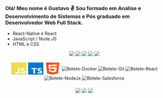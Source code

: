 ### Olá! Meu nome é Gustavo ✌️ Sou formado em Análise e Desenvolvimento de Sistemas e Pós graduado em Desenvolvedor Web Full Stack.

- React-Native e React
- JavaScript / Node.JS
- HTML e CSS

<!-- Profile view <p align="left"> <img src="https://komarev.com/ghpvc/?username=gustavobetete&label=Profile%20views&color=0e75b6&style=flat" alt="gustavobetete" /> </p> -->

<div align="center">
<img src="http://github-profile-summary-cards.vercel.app/api/cards/profile-details?username=gustavobetete&theme=tokyonight" />
<img src="http://github-profile-summary-cards.vercel.app/api/cards/repos-per-language?username=gustavobetete&theme=tokyonight" />
<img src="http://github-profile-summary-cards.vercel.app/api/cards/most-commit-language?username=gustavobetete&theme=tokyonight" />
<img src="http://github-profile-summary-cards.vercel.app/api/cards/stats?username=gustavobetete&theme=tokyonight" />
<img src="http://github-profile-summary-cards.vercel.app/api/cards/productive-time?username=gustavobetete&theme=tokyonight&utcOffset=8" />
</div>
<div align="center" style="display: inline_block"><br>
  <img align="center" alt="Betete-Js" height="40" width="50" src="https://raw.githubusercontent.com/devicons/devicon/master/icons/javascript/javascript-plain.svg">
  <img align="center" alt="Betete-Ts" height="40" width="50" src="https://raw.githubusercontent.com/devicons/devicon/master/icons/typescript/typescript-plain.svg">
  <img align="center" alt="Betete-HTML" height="40" width="50" src="https://raw.githubusercontent.com/devicons/devicon/master/icons/html5/html5-original.svg">
  <img align="center" alt="Betete-Docker" height="40" width="50" src="https://cdn.jsdelivr.net/gh/devicons/devicon/icons/docker/docker-plain-wordmark.svg" />
  <img align="center" alt="Betete-Git" height="40" width="50" src="https://cdn.jsdelivr.net/gh/devicons/devicon/icons/git/git-original.svg" />
  <img align="center" alt="Betete-React" height="40" width="50" src="https://cdn.jsdelivr.net/gh/devicons/devicon/icons/react/react-original.svg" />
  <img align="center" alt="Betete-NodeJs" height="40" width="50" src="https://user-images.githubusercontent.com/25181517/183568594-85e280a7-0d7e-4d1a-9028-c8c2209e073c.png"/>
  <img align="center" alt="Betete-Salesforce" height="40" width="50" src="https://cdn.jsdelivr.net/gh/devicons/devicon/icons/salesforce/salesforce-original.svg" />
</div>
  
  ###
 
<div align="center"> 
  <a href="https://www.instagram.com/gubetete/" target="_blank"><img src="https://img.shields.io/badge/-Instagram-%23E4405F?style=for-the-badge&logo=instagram&logoColor=white" target="_blank"></a>
 	<a href="https://www.twitch.tv/gubetete" target="_blank"><img src="https://img.shields.io/badge/Twitch-9146FF?style=for-the-badge&logo=twitch&logoColor=white" target="_blank"></a>
  <a href="https://www.linkedin.com/in/gustavo-betete-castiglioni-2643771b2/" target="_blank"><img src="https://img.shields.io/badge/-LinkedIn-%230077B5?style=for-the-badge&logo=linkedin&logoColor=white" target="_blank"></a> 
 
  <!-- ![Snake animation](https://github.com/Gustavobetete/Gustavobetete/blob/output/github-contribution-grid-snake.svg) -->
 
</div>

